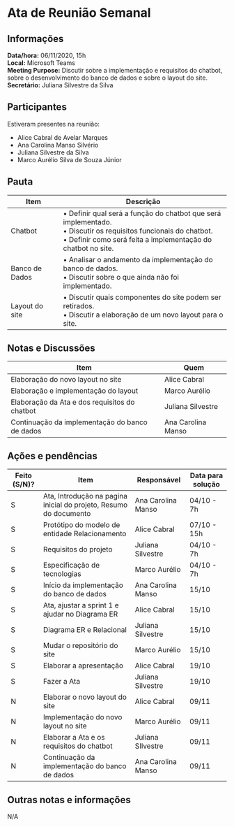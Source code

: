 # Ata de Reunião Semanal

## Informações
**Data/hora:** 06/11/2020, 15h <br>
**Local:** Microsoft Teams <br>
**Meeting Purpose:** Discutir sobre a implementação e requisitos do chatbot, sobre o desenvolvimento do banco de dados e sobre o layout do site.<br>
**Secretário:** Juliana Silvestre da Silva 

## Participantes
Estiveram presentes na reunião:
- Alice Cabral de Avelar Marques
- Ana Carolina Manso Silvério
- Juliana Silvestre da Silva
- Marco Aurélio Silva de Souza Júnior

## Pauta
Item| Descrição 
----|----------
Chatbot|  • Definir qual será a função do chatbot que será implementado.<br> • Discutir os requisitos funcionais do chatbot.<br> • Definir como será feita a implementação do chatbot no site.<br>
Banco de Dados | • Analisar o andamento da implementação do banco de dados. <br> • Discutir sobre o que ainda não foi implementado. <br>
Layout do site | • Discutir quais componentes do site podem ser retirados. <br> • Discutir a elaboração de um novo layout para o site. <br>

## Notas e Discussões
Item| Quem
----|-----
Elaboração do novo layout no site| Alice Cabral| <br>
Elaboração e implementação do layout | Marco Aurélio| <br>
Elaboração da Ata e dos requisitos do chatbot | Juliana Silvestre| <br>
Continuação da implementação do banco de dados |Ana Carolina Manso| <br>

## Ações e pendências
| Feito (S/N)? | Item | Responsável | Data para solução |
---- | ---- | ---- | ----
| S | Ata, Introdução na pagina inicial do projeto, Resumo do documento  | Ana Carolina Manso | 04/10 - 7h |<br>
| S | Protótipo do modelo de entidade Relacionamento | Alice Cabral | 07/10 - 15h |<br>
| S | Requisitos do projeto | Juliana Silvestre | 04/10 - 7h |<br>
| S | Especificação de tecnologias| Marco Aurélio | 04/10 - 7h |<br>
| S | Início da implementação do banco de dados | Ana Carolina Manso | 15/10 |<br>
| S | Ata, ajustar a sprint 1 e ajudar no Diagrama ER | Alice Cabral | 15/10 |<br>
| S | Diagrama ER e Relacional | Juliana Silvestre | 15/10 |<br>
| S | Mudar o repositório do site | Marco Aurélio | 15/10 |<br>
| S | Elaborar a apresentação | Alice Cabral| 19/10 | <br>
| S | Fazer a Ata | Juliana Silvestre| 19/10 | <br>
| N | Elaborar o novo layout do site | Alice Cabral | 09/11 | <br>
| N | Implementação do novo layout no site | Marco Aurélio | 09/11 | <br>
| N | Elaborar a Ata e os requisitos do chatbot | Juliana SIlvestre | 09/11 | <br>
| N | Continuação da implementação do banco de dados | Ana Carolina Manso | 09/11 | <br>

## Outras notas e informações
N/A
